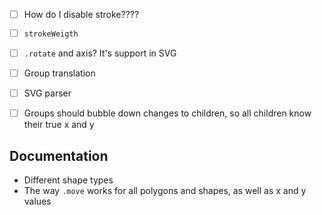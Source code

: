 - [ ] How do I disable stroke????
- [ ] `strokeWeigth`
- [ ] `.rotate` and axis? It's support in SVG
- [ ] Group translation
- [ ] SVG parser
- [ ] Groups should bubble down changes to children, so all children know their true x and y


## Documentation

- Different shape types
- The way `.move` works for all polygons and shapes, as well as x and y values
